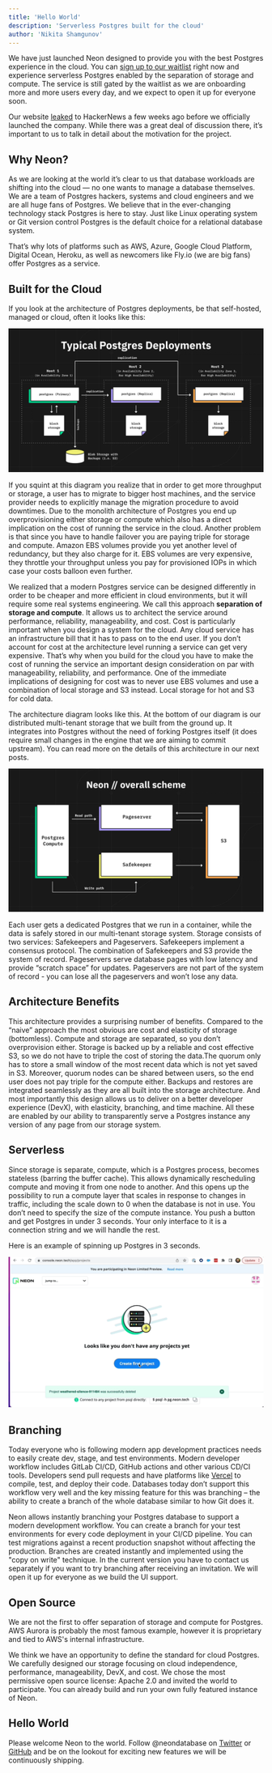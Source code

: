 ```yaml
---
title: 'Hello World'
description: 'Serverless Postgres built for the cloud'
author: 'Nikita Shamgunov'
---
```


We have just launched Neon designed to provide you with the best Postgres experience in the cloud. You can [sign up to our waitlist](https://neon.tech/early-access/) right now and experience serverless Postgres enabled by the separation of storage and compute. The service is still gated by the waitlist as we are onboarding more and more users every day, and we expect to open it up for everyone soon.

Our website [leaked](https://news.ycombinator.com/item?id=315368270) to HackerNews a few weeks ago before we officially launched the company. While there was a great deal of discussion there, it’s important to us to talk in detail about the motivation for the project.

## Why Neon?

As we are looking at the world it’s clear to us that database workloads are shifting into the cloud — no one wants to manage a database themselves. We are a team of Postgres hackers, systems and cloud engineers and we are all huge fans of Postgres. We believe that in the ever-changing technology stack Postgres is here to stay. Just like Linux operating system or Git version control Postgres is the default choice for a relational database system.

That’s why lots of platforms such as AWS, Azure, Google Cloud Platform, Digital Ocean, Heroku, as well as newcomers like Fly.io (we are big fans) offer Postgres as a service.

## Built for the Cloud

If you look at the architecture of Postgres deployments, be that self-hosted, managed or cloud, often it looks like this:

![Typical Postgres Setups](typical_postgres_setups.png)

If you squint at this diagram you realize that in order to get more throughput or storage, a user has to migrate to bigger host machines, and the service provider needs to explicitly manage the migration procedure to avoid downtimes. Due to the monolith architecture of Postgres you end up overprovisioning either storage or compute which also has a direct implication on the cost of running the service in the cloud. Another problem is that since you have to handle failover you are paying triple for storage and compute. Amazon EBS volumes provide you yet another level of redundancy, but they also charge for it. EBS volumes are very expensive, they throttle your throughput unless you pay for provisioned IOPs in which case your costs balloon even further.

We realized that a modern Postgres service can be designed differently in order to be cheaper and more efficient in cloud environments, but it will require some real systems engineering. We call this approach **separation of storage and compute**. It allows us to architect the service around performance, reliability, manageability, and cost. Cost is particularly important when you design a system for the cloud. Any cloud service has an infrastructure bill that it has to pass on to the end user. If you don’t account for cost at the architecture level running a service can get very expensive. That’s why when you build for the cloud you have to make the cost of running the service an important design consideration on par with manageability, reliability, and performance. One of the immediate implications of designing for cost was to never use EBS volumes and use a combination of local storage and S3 instead. Local storage for hot and S3 for cold data.

The architecture diagram looks like this. At the bottom of our diagram is our distributed multi-tenant storage that we built from the ground up. It integrates into Postgres without the need of forking Postgres itself (it does require small changes in the engine that we are aiming to commit upstream). You can read more on the details of this architecture in our next posts.

![Neon Architecure](neon_architecture.png)

Each user gets a dedicated Postgres that we run in a container, while the data is safely stored in our multi-tenant storage system. Storage consists of two services: Safekeepers and Pageservers. Safekeepers implement a consensus protocol. The combination of Safekeepers and S3 provide the system of record. Pageservers serve database pages with low latency and provide “scratch space” for updates. Pageservers are not part of the system of record - you can lose all the pageservers and won’t lose any data.

## Architecture Benefits

This architecture provides a surprising number of benefits. Compared to the “naive” approach the most obvious are cost and elasticity of storage (bottomless). Compute and storage are separated, so you don’t overprovision either. Storage is backed up by a reliable and cost effective S3, so we do not have to triple the cost of storing the data.The quorum only has to store a small window of the most recent data which is not yet saved in S3. Moreover, quorum nodes can be shared between users, so the end user does not pay triple for the compute either. Backups and restores are integrated seamlessly as they are all built into the storage architecture. And most importantly this design allows us to deliver on a better developer experience (DevX), with elasticity, branching, and time machine. All these are enabled by our ability to transparently serve a Postgres instance any version of any page from our storage system.

## Serverless

Since storage is separate, compute, which is a Postgres process, becomes stateless (barring the buffer cache). This allows dynamically rescheduling compute and moving it from one node to another. And this opens up the possibility to run a compute layer that scales in response to changes in traffic, including the scale down to 0 when the database is not in use. You don’t need to specify the size of the compute instance. You push a button and get Postgres in under 3 seconds. Your only interface to it is a connection string and we will handle the rest.

Here is an example of spinning up Postgres in 3 seconds.

![Start Neon Project](create_project.gif)

## Branching

Today everyone who is following modern app development practices needs to easily create dev, stage, and test environments. Modern developer workflow includes GitLab CI/CD, GitHub actions and other various CD/CI tools. Developers send pull requests and have platforms like [Vercel](https://vercel.com/) to compile, test, and deploy their code. Databases today don’t support this workflow very well and the key missing feature for this was branching – the ability to create a branch of the whole database similar to how Git does it.

Neon allows instantly branching your Postgres database to support a modern development workflow. You can create a branch for your test environments for every code deployment in your CI/CD pipeline. You can test migrations against a recent production snapshot without affecting the production. Branches are created instantly and implemented using the "copy on write" technique. In the current version you have to contact us separately if you want to try branching after receiving an invitation. We will open it up for everyone as we build the UI support.

## Open Source

We are not the first to offer separation of storage and compute for Postgres. AWS Aurora is probably the most famous example, however it is proprietary and tied to AWS's internal infrastructure.

We think we have an opportunity to define the standard for cloud Postgres. We carefully designed our storage focusing on cloud independence, performance, manageability, DevX, and cost. We chose the most permissive open source license: Apache 2.0 and invited the world to participate. You can already build and run your own fully featured instance of Neon.

## Hello World

Please welcome Neon to the world. Follow @neondatabase on [Twitter](https://twitter.com/Neondatabase) or [GitHub](https://github.com/neondatabase/) and be on the lookout for exciting new features we will be continuously shipping.
